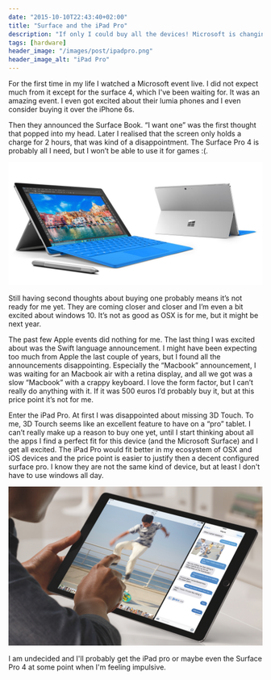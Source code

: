 ```yaml
---
date: "2015-10-10T22:43:40+02:00"
title: "Surface and the iPad Pro"
description: "If only I could buy all the devices! Microsoft is changing and I'll be keeping an eye on them more often."
tags: [hardware]
header_image: "/images/post/ipadpro.png"
header_image_alt: "iPad Pro"
---
```

For the first time in my life I watched a Microsoft event live. I did not expect much from it except for the surface 4, which I've been waiting for. It was an amazing event. I even got excited about their lumia phones and I even consider buying it over the iPhone 6s.

Then they announced the Surface Book. “I want one” was the first thought that popped into my head. Later I realised that the screen only holds a charge for 2 hours, that was kind of a disappointment. The Surface Pro 4 is probably all I need, but I won’t be able to use it for games :(.

![Surface Pro 4](/images/post/surfacepro4.jpg)

Still having second thoughts about buying one probably means it’s not ready for me yet. They are coming closer and closer and I’m even a bit excited about windows 10. It’s not as good as OSX is for me, but it might be next year.

The past few Apple events did nothing for me. The last thing I was excited about was the Swift language announcement. I might have been expecting too much from Apple the last couple of years, but I found all the announcements disappointing. Especially the “Macbook” announcement, I was waiting for an Macbook air with a retina display, and all we got was a slow “Macbook” with a crappy keyboard. I love the form factor, but I can’t really do anything with it. If it was 500 euros I’d probably buy it, but at this price point it’s not for me.

Enter the iPad Pro. At first I was disappointed about missing 3D Touch. To me, 3D Tourch seems like an excellent feature to have on a “pro” tablet. I can’t really make up a reason to buy one yet, until I start thinking about all the apps I find a perfect fit for this device (and the Microsoft Surface) and I get all excited. The iPad Pro would fit better in my ecosystem of OSX and iOS devices and the price point is easier to justify then a decent configured surface pro. I know they are not the same kind of device, but at least I don't have to use windows all day.

![iPad Pro](/images/post/ipadpro.png)

I am undecided and I'll probably get the iPad pro or maybe even the Surface Pro 4 at some point when I'm feeling impulsive.